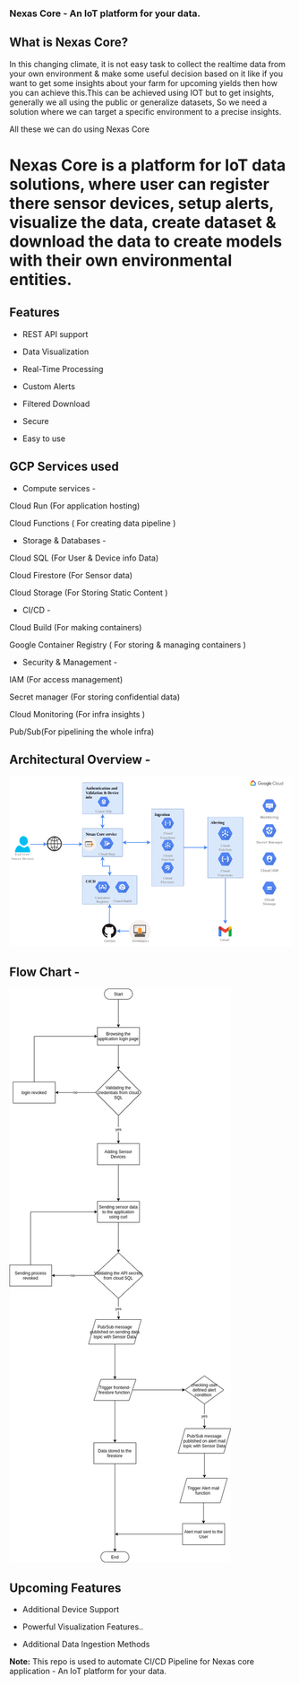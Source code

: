 ### Nexas Core - An IoT platform for your data.


## What is Nexas Core?
In this changing climate, it is not easy task to  collect the realtime data from your own environment  & make some useful decision based on it like if you want to get some insights about your farm for upcoming yields then how you can achieve this.This can be achieved using IOT but to get insights,  generally we all using the public or generalize datasets,  So we need a solution where we can target a specific environment to a precise insights.

All these we can do using Nexas Core 

# Nexas Core is a platform for IoT data solutions,  where user can register there sensor devices, setup alerts, visualize the data, create dataset & download the data to create models with their own environmental entities.

## Features

- REST API support 

- Data Visualization

- Real-Time Processing

- Custom Alerts

- Filtered Download

- Secure

- Easy to use

## GCP Services used

- Compute services -

Cloud Run (For application hosting)

Cloud Functions ( For creating data pipeline )

- Storage & Databases -

Cloud  SQL (For User & Device info Data)

Cloud Firestore (For Sensor data)

Cloud Storage (For Storing Static Content )

- CI/CD -

Cloud Build (For making containers)

Google Container Registry ( For storing & managing containers )

- Security & Management -

IAM (For access management)

Secret manager (For storing confidential data)

Cloud Monitoring (For infra insights )

Pub/Sub(For pipelining the whole infra)

## Architectural Overview -

![alt text](https://github.com/abhishek7389/nexas-core-source/blob/master/Images%20source/Nexas_Core(Architectural%20Diagram).drawio%20(6).png)

## Flow Chart -

![alt text](https://github.com/abhishek7389/nexas-core-source/blob/master/Images%20source/Nexas_Core(Flow%20Start).drawio.png)

## Upcoming Features

- Additional Device Support

- Powerful Visualization Features..

- Additional Data Ingestion Methods


<b>Note:</b> This repo is used to automate CI/CD Pipeline for Nexas core application - An IoT platform for your data.


